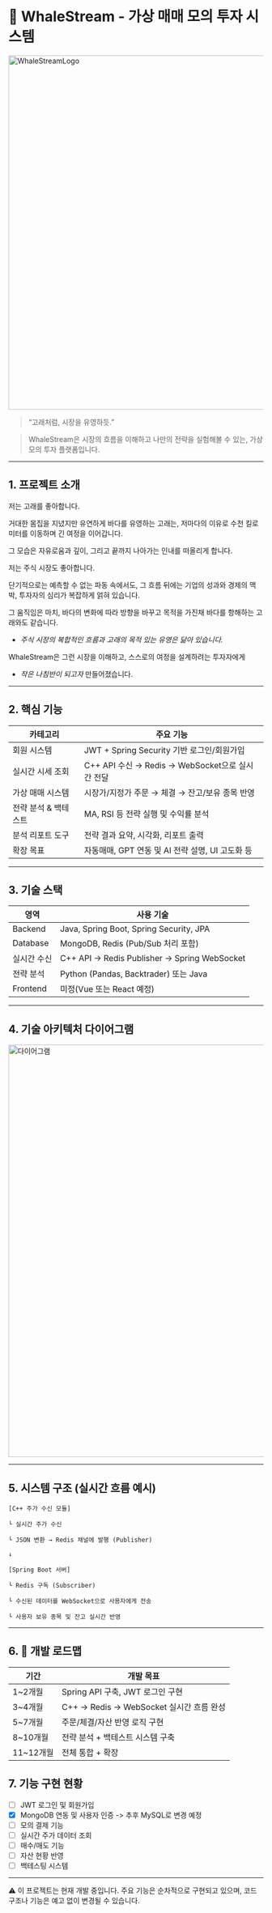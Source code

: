 # 🐋 WhaleStream - 가상 매매 모의 투자 시스템

<img src="https://github.com/user-attachments/assets/da29cc3f-ea9a-40b6-9b2b-3d5dcf8e9ba0" alt="WhaleStreamLogo" width="700"/>

> “고래처럼, 시장을 유영하듯.”
> 

> WhaleStream은 시장의 흐름을 이해하고 나만의 전략을 실험해볼 수 있는, 가상 모의 투자 플랫폼입니다.
> 

---

## 1. 프로젝트 소개

저는 고래를 좋아합니다.

거대한 몸집을 지녔지만 유연하게 바다를 유영하는 고래는, 저마다의 이유로 수천 킬로미터를 이동하며 긴 여정을 이어갑니다.

그 모습은 자유로움과 깊이, 그리고 끝까지 나아가는 인내를 떠올리게 합니다.

저는 주식 시장도 좋아합니다.

단기적으로는 예측할 수 없는 파동 속에서도, 그 흐름 뒤에는 기업의 성과와 경제의 맥박, 투자자의 심리가 복잡하게 얽혀 있습니다.

그 움직임은 마치, 바다의 변화에 따라 방향을 바꾸고 목적을 가진채 바다를 항해하는 고래와도 같습니다.

- *주식 시장의 복합적인 흐름과 고래의 목적 있는 유영은 닮아 있습니다.*

WhaleStream은 그런 시장을 이해하고, 스스로의 여정을 설계하려는 투자자에게

- *작은 나침반이 되고자* 만들어졌습니다.

---

## 2. 핵심 기능

| **카테고리** | **주요 기능** |
| --- | --- |
| 회원 시스템 | JWT + Spring Security 기반 로그인/회원가입 |
| 실시간 시세 조회 | C++ API 수신 → Redis → WebSocket으로 실시간 전달 |
| 가상 매매 시스템 | 시장가/지정가 주문 → 체결 → 잔고/보유 종목 반영 |
| 전략 분석 & 백테스트 | MA, RSI 등 전략 실행 및 수익률 분석 |
| 분석 리포트 도구 | 전략 결과 요약, 시각화, 리포트 출력 |
| 확장 목표 | 자동매매, GPT 연동 및 AI 전략 설명, UI 고도화 등 |

---

## 3. 기술 스택

| **영역** | **사용 기술** |
| --- | --- |
| Backend | Java, Spring Boot, Spring Security, JPA |
| Database | MongoDB, Redis (Pub/Sub 처리 포함) |
| 실시간 수신 | C++ API → Redis Publisher → Spring WebSocket |
| 전략 분석 | Python (Pandas, Backtrader) 또는 Java |
| Frontend | 미정(Vue 또는 React 예정) |

---

## 4. 기술 아키텍처 다이어그램

<img width="815" alt="다이어그램" src="https://github.com/user-attachments/assets/5583a3c2-c428-4f33-9b68-796b8c7a120f" />

---

## 5. 시스템 구조 (실시간 흐름 예시)

```
[C++ 주가 수신 모듈]

└ 실시간 주가 수신

└ JSON 변환 → Redis 채널에 발행 (Publisher)

↓

[Spring Boot 서버]

└ Redis 구독 (Subscriber)

└ 수신된 데이터를 WebSocket으로 사용자에게 전송

└ 사용자 보유 종목 및 잔고 실시간 반영

```

---

## 6. 📅 개발 로드맵

| **기간** | **개발 목표** |
| --- | --- |
| 1~2개월 | Spring API 구축, JWT 로그인 구현 |
| 3~4개월 | C++ → Redis → WebSocket 실시간 흐름 완성 |
| 5~7개월 | 주문/체결/자산 반영 로직 구현 |
| 8~10개월 | 전략 분석 + 백테스트 시스템 구축 |
| 11~12개월 | 전체 통합 + 확장 |

## 7. 기능 구현 현황

- [ ]  JWT 로그인 및 회원가입
- [x]  MongoDB 연동 및 사용자 인증 -> 추후 MySQL로 변경 예정
- [ ]  모의 결제 기능
- [ ]  실시간 주가 데이터 조회
- [ ]  매수/매도 기능
- [ ]  자산 현황 반영
- [ ]  백테스팅 시스템

---

⚠️ 이 프로젝트는 현재 개발 중입니다. 주요 기능은 순차적으로 구현되고 있으며, 코드 구조나 기능은 예고 없이 변경될 수 있습니다.
